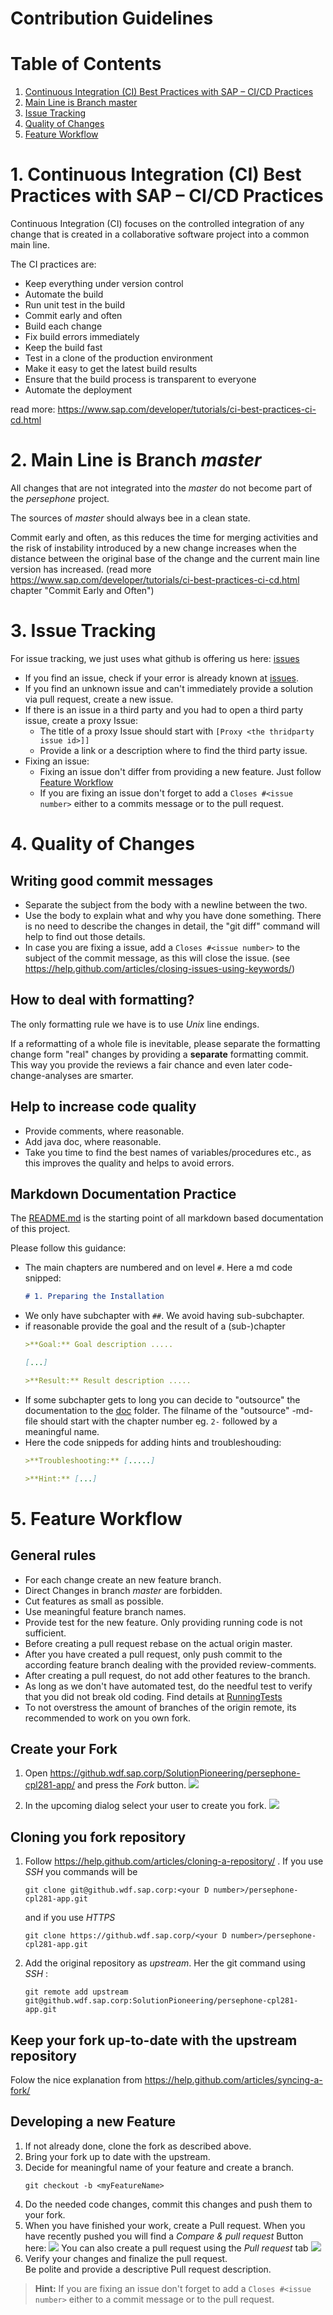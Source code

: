 # Contribution Guidelines

# Table of Contents

1. [Continuous Integration (CI) Best Practices with SAP – CI/CD Practices](CONTRIBUTING.md#1-continuous-integration-ci-best-practices-with-sap--cicd-practices)
2. [Main Line is Branch master](CONTRIBUTING.md#2-main-line-is-branch-master)
3. [Issue Tracking](CONTRIBUTING.md#3-issue-tracking)
4. [Quality of Changes](CONTRIBUTING.md#4-quality-of-changes)
5. [Feature Workflow](CONTRIBUTING.md#5-feature-workflow)

# 1. Continuous Integration (CI) Best Practices with SAP – CI/CD Practices

Continuous Integration (CI) focuses on the controlled integration of any change that is created in a collaborative software project into a common main line.

The CI practices are:

  * Keep everything under version control
  * Automate the build
  * Run unit test in the build
  * Commit early and often
  * Build each change
  * Fix build errors immediately
  * Keep the build fast
  * Test in a clone of the production environment
  * Make it easy to get the latest build results
  * Ensure that the build process is transparent to everyone
  * Automate the deployment


read more: https://www.sap.com/developer/tutorials/ci-best-practices-ci-cd.html


# 2. Main Line is Branch _master_

All changes that are not integrated into the _master_ do not become part of the _persephone_ project.

The sources of _master_ should always bee in a clean state. 

Commit early and often, as this reduces the time for merging activities and 
the risk of  instability introduced by a new change increases when the distance between the original base of the change and the current main line version has increased.
(read more https://www.sap.com/developer/tutorials/ci-best-practices-ci-cd.html chapter "Commit Early and Often")


# 3. Issue Tracking

For issue tracking, we just uses what github is offering us here: [issues](../../../../issues)

* If you find an issue, check if your error is already known at [issues](../../../../issues).
* If you find an unknown issue and  can't immediately provide a solution via pull request, create a new issue.
* If there is an issue in a third party and you had to open a third party issue, create a proxy Issue: 
	* The title of a proxy Issue should start with `[Proxy <the thridparty issue id>]]`
	* Provide a link or a description where to find the third party issue.
* Fixing an issue:
    * Fixing an issue don't differ from providing a new feature. Just follow [Feature Workflow](CONTRIBUTING.md#5-feature-workflow)
	* If you are fixing an issue don't forget to add a `Closes #<issue number>` either to a commits message or to the pull request. 


# 4. Quality of Changes

## Writing good commit messages

* Separate the subject from the body with a newline between the two.
* Use the body to explain what and why you have done something. 
  There is no need to describe the changes in detail, the "git diff" command will help to find out those details.
* In case you are fixing a issue, add a `Closes #<issue number>` to the subject of the commit message,
  as this will close the issue. (see https://help.github.com/articles/closing-issues-using-keywords/)
  

## How to deal with formatting?
The only formatting rule we have is to use *Unix* line endings. 

If a reformatting of a whole file is inevitable, please separate the formatting change 
form "real" changes by providing a **separate** formatting commit. This way you provide the reviews a 
fair chance and even later code-change-analyses are smarter. 

## Help to increase code quality

* Provide comments, where reasonable.
* Add java doc, where reasonable.
* Take you time to find the best names of variables/procedures etc., 
  as this improves the quality and helps to avoid errors.

## Markdown Documentation Practice

The [README.md](../README.md) is the starting point of all markdown based documentation of this project.

Please follow this guidance: 

  * The main chapters are numbered and on level `#`. Here a md code snipped:
    ```md
	# 1. Preparing the Installation 
	```
  * We only have subchapter with `##`. We avoid having sub-subchapter. 
  * if reasonable provide the goal and the result of a (sub-)chapter 
    ```md
    >**Goal:** Goal description .....
	
	[...]
	
	>**Result:** Result description .....
    ```	
  * If some subchapter gets to long you can decide to "outsource" the documentation to the [doc](.) folder. 
    The filname of the "outsource" -md-file should start with the chapter number eg. `2-` followed by a meaningful name. 
  * Here the code snippeds for adding hints and troubleshouding:
    ```md	
	>**Troubleshooting:** [.....]

	>**Hint:** [...]
    ```	
 
# 5. Feature Workflow

## General rules

* For each change create an new feature branch. 
* Direct Changes in branch _master_ are forbidden. 
* Cut features as small as possible.
* Use meaningful feature branch names. 
* Provide test for the new feature. Only providing running code is not sufficient. 
* Before creating a pull request rebase on the actual origin master. 
* After you have created a pull request, only push commit to the according feature branch dealing 
  with the provided review-comments. 
* After creating a pull request, do not add other features to the branch. 
* As long as we don't have automated test, do the needful test to verify that you did not break old coding. 
  Find details at [RunningTests](../readme/RunningTests.md)
* To not overstress the amount of branches of the origin remote, its recommended to work on you own fork.

## Create your Fork

1. Open https://github.wdf.sap.corp/SolutionPioneering/persephone-cpl281-app/ and press the _Fork_ button.
  ![](images/contributing/fork.png)

2. In the upcoming dialog select your user to create you fork.
  ![](images/contributing/yourFork.png)


## Cloning you fork repository

1. Follow https://help.github.com/articles/cloning-a-repository/ .
   If you use _SSH_ you commands will be
  
    ```
    git clone git@github.wdf.sap.corp:<your D number>/persephone-cpl281-app.git
    ```
    and if you use _HTTPS_
    ```
    git clone https://github.wdf.sap.corp/<your D number>/persephone-cpl281-app.git
    ```
2. Add the original repository as _upstream_. Her the git command using  _SSH_ :
  
    ```
    git remote add upstream git@github.wdf.sap.corp:SolutionPioneering/persephone-cpl281-app.git
    ```

## Keep your fork up-to-date with the upstream repository

Folow the nice explanation from https://help.github.com/articles/syncing-a-fork/

## Developing a new Feature

1. If not already done, clone the fork as described above. 
2. Bring your fork up to date with the upstream.
3. Decide for meaningful name of your feature and create a branch.
   ```
   git checkout -b <myFeatureName>
    ```
4. Do the needed code changes, commit this changes and push them to your fork.
5. When you have finished your work, create a Pull request. 
   When you have recently pushed  you will find a _Compare & pull request_ Button here: 
   ![](images/contributing/createPullRequestFromRecentPush.png)
   You can also create a pull request using the _Pull request_ tab
   ![](images/contributing/createPullRequestFromTab.png)
6. Verify your changes and finalize the pull request.  
   Be polite and provide a descriptive Pull request description.    
   
>**Hint:**  If you are fixing an issue don't forget to add a `Closes #<issue number>` either to a commit message or to the pull request. 




